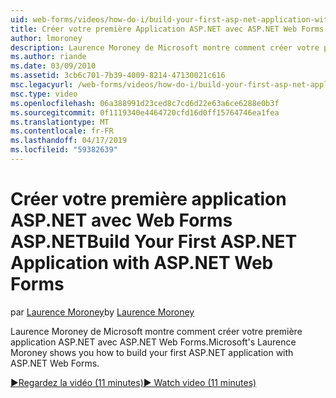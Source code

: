 ```yaml
---
uid: web-forms/videos/how-do-i/build-your-first-asp-net-application-with-asp-net-web-forms
title: Créer votre première Application ASP.NET avec ASP.NET Web Forms | Microsoft Docs
author: lmoroney
description: Laurence Moroney de Microsoft montre comment créer votre première application ASP.NET avec ASP.NET Web Forms.
ms.author: riande
ms.date: 03/09/2010
ms.assetid: 3cb6c701-7b39-4009-8214-47130021c616
msc.legacyurl: /web-forms/videos/how-do-i/build-your-first-asp-net-application-with-asp-net-web-forms
msc.type: video
ms.openlocfilehash: 06a388991d23ced8c7cd6d22e63a6ce6288e0b3f
ms.sourcegitcommit: 0f1119340e4464720cfd16d0ff15764746ea1fea
ms.translationtype: MT
ms.contentlocale: fr-FR
ms.lasthandoff: 04/17/2019
ms.locfileid: "59382639"
---
```

# <a name="build-your-first-aspnet-application-with-aspnet-web-forms"></a><span data-ttu-id="16301-103">Créer votre première application ASP.NET avec Web Forms ASP.NET</span><span class="sxs-lookup"><span data-stu-id="16301-103">Build Your First ASP.NET Application with ASP.NET Web Forms</span></span>

<span data-ttu-id="16301-104">par [Laurence Moroney](https://github.com/lmoroney)</span><span class="sxs-lookup"><span data-stu-id="16301-104">by [Laurence Moroney](https://github.com/lmoroney)</span></span>

<span data-ttu-id="16301-105">Laurence Moroney de Microsoft montre comment créer votre première application ASP.NET avec ASP.NET Web Forms.</span><span class="sxs-lookup"><span data-stu-id="16301-105">Microsoft's Laurence Moroney shows you how to build your first ASP.NET application with ASP.NET Web Forms.</span></span>

[<span data-ttu-id="16301-106">&#9654;Regardez la vidéo (11 minutes)</span><span class="sxs-lookup"><span data-stu-id="16301-106">&#9654; Watch video (11 minutes)</span></span>](https://channel9.msdn.com/Blogs/ASP-NET-Site-Videos/build-your-first-asp-net-application-with-asp-net-web-forms)
